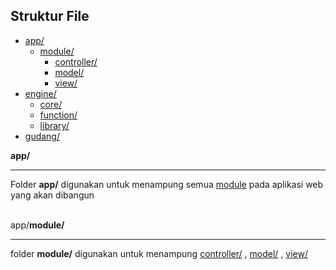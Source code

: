 <h2>Struktur File</h2>
<p>
	<ul>
	    <li><a href="#app">app/</a>
			<ul>
			    <li><a href="#module">module/</a>
					<ul>
					    <li><a href="#controller">controller/</a></li>
					    <li><a href="#model">model/</a></li>
					    <li><a href="#view">view/</a></li>
					</ul>
			    </li>
			</ul>
	    </li>
	    <li><a href="#engine">engine/</a>
			<ul>
			    <li><a href="#core">core/</a></li>
			    <li><a href="#function">function/</a></li>
			    <li><a href="#library">library/</a></li>
			</ul>
	    </li>
	    <li><a href="#gudang">gudang/</a></li>
	</ul>
</p>
<b id="app">app/</b>
<hr>
<p>
	Folder <b>app/</b> digunakan untuk menampung semua <a href="#module">module</a> pada aplikasi web yang akan dibangun
</p>
<br>
app/<b id="module">module/</b>
<hr>
<p>
	folder <b>module/</b> digunakan untuk menampung <a href="#controller">controller/</a> , <a href="#model">model/</a> , <a href="#view">view/</a> 
</p>
